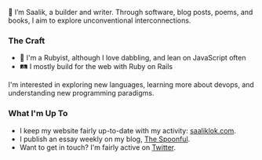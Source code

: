 👋 I’m Saalik, a builder and writer. Through software, blog posts, poems, and books, I aim to explore unconventional interconnections.

### The Craft

- 💎 I'm a Rubyist, although I love dabbling, and lean on JavaScript often
- 🛤️ I mostly build for the web with Ruby on Rails

I'm interested in exploring new languages, learning more about devops, and understanding new programming paradigms.

### What I'm Up To

- I keep my website fairly up-to-date with my activity: [saaliklok.com](https://saaliklok.com).
- I publish an essay weekly on my blog, [The Spoonful](https://www.thespoonful.blog).
- Want to get in touch? I'm fairly active on [Twitter](https://twitter.com/saaliklok).
